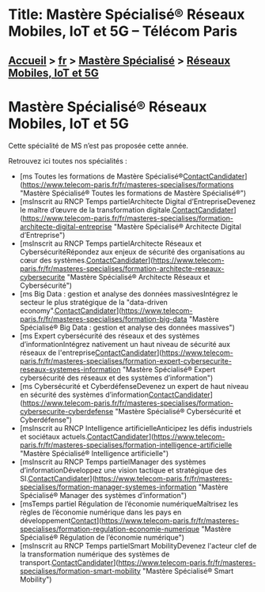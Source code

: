 # Title: Mastère Spécialisé® Réseaux Mobiles, IoT et 5G – Télécom Paris

## [Accueil](https://www.telecom-paris.fr "https://www.telecom-paris.fr") > [fr](https://www.telecom-paris.fr/fr "fr") > [Mastère Spécialisé](https://www.telecom-paris.fr/fr/masteres-specialises "Mastère Spécialisé") > [Réseaux Mobiles, IoT et 5G](https://www.telecom-paris.fr/fr/masteres-specialises/formation-reseaux-mobiles-iot-5g)

[](https://www.telecom-paris.fr/fr/accueil)

# Mastère Spécialisé® Réseaux Mobiles, IoT et 5G

Cette spécialité de MS n’est pas proposée cette année.

Retrouvez ici toutes nos spécialités :

  * [ms Toutes les formations de Mastère Spécialisé®[Contact](https://www.telecom-paris.fr/fr/masteres-specialises/contact-ms "Contact")[Candidater](https://admissions-ms.telecom-paris.fr/ "Candidater")](https://www.telecom-paris.fr/fr/masteres-specialises/formations "Mastère Spécialisé® Toutes les formations de Mastère Spécialisé®")
  * [msInscrit au RNCP Temps partielArchitecte Digital d’EntrepriseDevenez le maître d’œuvre de la transformation digitale.[Contact](https://www.telecom-paris.fr/fr/masteres-specialises/contact-ms "Contact")[Candidater](https://admissions-ms.telecom-paris.fr/ "Candidater")](https://www.telecom-paris.fr/fr/masteres-specialises/formation-architecte-digital-entreprise "Mastère Spécialisé® Architecte Digital d’Entreprise")
  * [msInscrit au RNCP Temps partielArchitecte Réseaux et CybersécuritéRépondez aux enjeux de sécurité des organisations au cœur des systèmes.[Contact](https://www.telecom-paris.fr/fr/masteres-specialises/contact-ms "Contact")[Candidater](https://admissions-ms.telecom-paris.fr/ "Candidater")](https://www.telecom-paris.fr/fr/masteres-specialises/formation-architecte-reseaux-cybersecurite "Mastère Spécialisé® Architecte Réseaux et Cybersécurité")
  * [ms Big Data : gestion et analyse des données massivesIntégrez le secteur le plus stratégique de la "data-driven economy".[Contact](https://www.telecom-paris.fr/fr/masteres-specialises/contact-ms "Contact")[Candidater](https://admissions-ms.telecom-paris.fr/ "Candidater")](https://www.telecom-paris.fr/fr/masteres-specialises/formation-big-data "Mastère Spécialisé® Big Data : gestion et analyse des données massives")
  * [ms Expert cybersécurité des réseaux et des systèmes d’informationIntégrez nativement un haut niveau de sécurité aux réseaux de l'entreprise[Contact](https://www.telecom-paris.fr/fr/masteres-specialises/contact-ms "Contact")[Candidater](https://admissions-ms.telecom-paris.fr/ "Candidater")](https://www.telecom-paris.fr/fr/masteres-specialises/formation-expert-cybersecurite-reseaux-systemes-information "Mastère Spécialisé® Expert cybersécurité des réseaux et des systèmes d’information")
  * [ms Cybersécurité et CyberdéfenseDevenez un expert de haut niveau en sécurité des systèmes d’information[Contact](https://www.telecom-paris.fr/fr/masteres-specialises/contact-ms "Contact")[Candidater](https://admissions-ms.telecom-paris.fr/ "Candidater")](https://www.telecom-paris.fr/fr/masteres-specialises/formation-cybersecurite-cyberdefense "Mastère Spécialisé® Cybersécurité et Cyberdéfense")
  * [msInscrit au RNCP Intelligence artificielleAnticipez les défis industriels et sociétaux actuels.[Contact](https://www.telecom-paris.fr/fr/masteres-specialises/contact-ms "Contact")[Candidater](https://admissions-ms.telecom-paris.fr/ "Candidater")](https://www.telecom-paris.fr/fr/masteres-specialises/formation-intelligence-artificielle "Mastère Spécialisé® Intelligence artificielle")
  * [msInscrit au RNCP Temps partielManager des systèmes d’informationDéveloppez une vision tactique et stratégique des SI.[Contact](https://www.telecom-paris.fr/fr/masteres-specialises/contact-ms "Contact")[Candidater](https://admissions-ms.telecom-paris.fr/ "Candidater")](https://www.telecom-paris.fr/fr/masteres-specialises/formation-manager-systemes-information "Mastère Spécialisé® Manager des systèmes d’information")
  * [msTemps partiel Régulation de l’économie numériqueMaîtrisez les règles de l’économie numérique dans les pays en développement[Contact](https://www.telecom-paris.fr/fr/masteres-specialises/contact-ms "Contact")](https://www.telecom-paris.fr/fr/masteres-specialises/formation-regulation-economie-numerique "Mastère Spécialisé® Régulation de l’économie numérique")
  * [msInscrit au RNCP Temps partielSmart MobilityDevenez l'acteur clef de la transformation numérique des systèmes de transport.[Contact](https://www.telecom-paris.fr/fr/masteres-specialises/contact-ms "Contact")[Candidater](https://admissions-ms.telecom-paris.fr/ "Candidater")](https://www.telecom-paris.fr/fr/masteres-specialises/formation-smart-mobility "Mastère Spécialisé® Smart Mobility")

